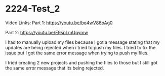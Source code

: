 # 2224-Test_2

Video Links:
Part 1:
https://youtu.be/bo4wV86oAg0

Part 2:
https://youtu.be/E9spLmUpymw

I had to manually upload my files because I got a message stating that my updates are being rejected when i tried to push my files. I tried to fix the issue but I got the same error message when trying to push my files.

I tried creating 2 new projects and pushing the files to those but I still got the same error message that its being rejected.
